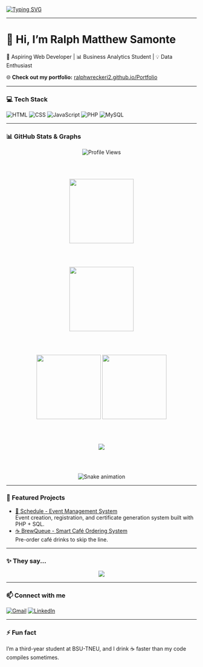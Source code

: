 
<!-- Typing Animation Intro -->
[![Typing SVG](https://readme-typing-svg.herokuapp.com?font=Fira+Code&size=24&duration=4000&pause=1000&color=38BDAE&width=600&lines=Hi+there!+👋;I'm+Ralph+Matthew+Samonte;Aspiring+Web+Developer;Business+Analytics+Student;Data+Enthusiast)](https://git.io/typing-svg)


---

# 👋 Hi, I’m Ralph Matthew Samonte  
🚀 Aspiring Web Developer | 📊 Business Analytics Student | 💡 Data Enthusiast  

🌐 **Check out my portfolio:** [ralphwreckeri2.github.io/Portfolio](https://ralphwreckeri2.github.io/Portfolio/)

---

### 💻 Tech Stack
![HTML](https://img.shields.io/badge/HTML5-E34F26?style=flat-square&logo=html5&logoColor=white) 
![CSS](https://img.shields.io/badge/CSS3-1572B6?style=flat-square&logo=css3&logoColor=white) 
![JavaScript](https://img.shields.io/badge/JavaScript-F7DF1E?style=flat-square&logo=javascript&logoColor=black) 
![PHP](https://img.shields.io/badge/PHP-777BB4?style=flat-square&logo=php&logoColor=white) 
![MySQL](https://img.shields.io/badge/MySQL-4479A1?style=flat-square&logo=mysql&logoColor=white) 

---

### 📊 GitHub Stats & Graphs  

<div align="center">

  <img src="https://komarev.com/ghpvc/?username=RalphWreckeri2&color=blueviolet&style=flat-square" alt="Profile Views" />

  <br><br>
  
  <img height="170" src="https://streak-stats.demolab.com?user=RalphWreckeri2&theme=tokyonight&hide_border=true" />
  
  <br><br>
  
  <img height="170" src="https://github-profile-trophy.vercel.app/?username=RalphWreckeri2&theme=tokyonight&no-frame=true&no-bg=true&row=1&column=6" />

  <br><br>

  <img height="170" src="https://github-readme-stats.vercel.app/api?username=RalphWreckeri2&show_icons=true&theme=tokyonight" />
  <img height="170" src="https://github-readme-stats.vercel.app/api/top-langs/?username=RalphWreckeri2&layout=compact&theme=tokyonight" />

  <br><br>

  <img src="https://github-readme-activity-graph.vercel.app/graph?username=RalphWreckeri2&bg_color=1a1b27&color=38bdae&line=6e40c9&point=38bdae&area=true&hide_border=true" />

  <br><br>

  ![Snake animation](https://raw.githubusercontent.com/RalphWreckeri2/RalphWreckeri2/output/github-contribution-grid-snake.svg)

</div>

---

### 🚀 Featured Projects
- [📅 Schedule - Event Management System](https://github.com/RalphWreckeri2/Schedule)  
  Event creation, registration, and certificate generation system built with PHP + SQL.  
- [☕ BrewQueue - Smart Café Ordering System](https://github.com/RalphWreckeri2/BrewQueue)  
  Pre-order café drinks to skip the line.

---

### ✨ They say...
<p align="center">
  <img src="https://quotes-github-readme.vercel.app/api?type=horizontal&theme=tokyonight" />
</p>

---

### 📫 Connect with me
[![Gmail](https://img.shields.io/badge/Gmail-D14836?style=flat-square&logo=gmail&logoColor=white)](mailto:ralphmatthew.samonte@gmail.com)
[![LinkedIn](https://img.shields.io/badge/LinkedIn-0077B5?style=flat-square&logo=linkedin&logoColor=white)](https://www.linkedin.com/in/YOUR-LINK)

---

### ⚡ Fun fact
I’m a third-year student at BSU-TNEU, and I drink ☕ faster than my code compiles sometimes.
